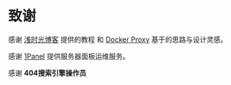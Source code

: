 # 致谢

感谢 [浅时光博客](https://www.dqzboy.com/) 提供的教程 和 [Docker Proxy](https://dockerproxy.com/) 基于的思路与设计灵感。

感谢 [1Panel](https://1panel.cn/) 提供服务器面板运维服务。

感谢 **404搜索引擎操作员**